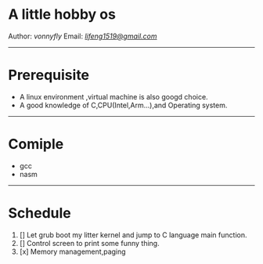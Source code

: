 A little hobby os
==================================================
Author: *vonnyfly*
Email: *lifeng1519@gmail.com*
***
Prerequisite
==================================================
*   A linux environment ,virtual machine is also googd choice.
*   A good knowledge of C,CPU(Intel,Arm...),and Operating system.
***
Comiple
===================================================
* gcc
* nasm
***
Schedule
=====================================================
1.  [] Let grub boot my litter kernel and jump to C language main function.
2.  [] Control screen to print some funny thing.
3.  [x] Memory management,paging 
